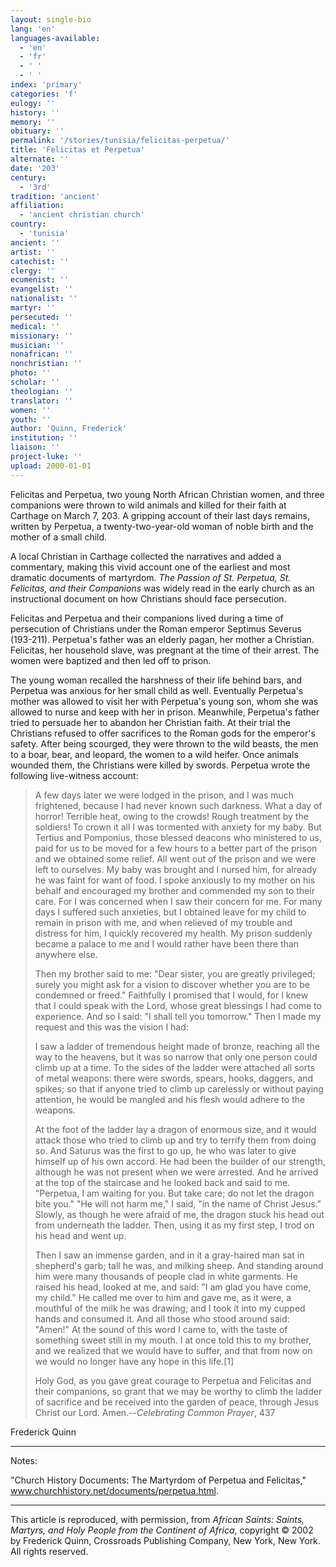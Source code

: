 ```yaml
---
layout: single-bio
lang: 'en'
languages-available:
  - 'en'
  - 'fr'
  - ' '
  - ' '
index: 'primary'
categories: 'f'
eulogy: ''
history: ''
memory: ''
obituary: ''
permalink: '/stories/tunisia/felicitas-perpetua/'
title: 'Felicitas et Perpetua'
alternate: ''
date: '203'
century:
  - '3rd'
tradition: 'ancient'
affiliation:
  - 'ancient christian church'
country:
  - 'tunisia'
ancient: ''
artist: ''
catechist: ''
clergy: ''
ecumenist: ''
evangelist: ''
nationalist: ''
martyr: ''
persecuted: ''
medical: ''
missionary: ''
musician: ''
nonafrican: ''
nonchristian: ''
photo: ''
scholar: ''
theologian: ''
translator: ''
women: ''
youth: ''
author: 'Quinn, Frederick'
institution: ''
liaison: ''
project-luke: ''
upload: 2000-01-01
---
```



Felicitas and Perpetua, two young North African Christian women, and three companions were thrown to wild animals and killed for their faith at Carthage on March 7, 203. A gripping account of their last days remains, written by Perpetua, a twenty-two-year-old woman of noble birth and the mother of a small child.

A local Christian in Carthage collected the narratives and added a commentary, making this vivid account one of the earliest and most dramatic documents of martyrdom. *The Passion of St. Perpetua, St. Felicitas, and their Companions* was widely read in the early church as an instructional document on how Christians should face persecution.

Felicitas and Perpetua and their companions lived during a time of persecution of Christians under the Roman emperor Septimus Severus (193-211). Perpetua's father was an elderly pagan, her mother a Christian. Felicitas, her household slave, was pregnant at the time of their arrest. The women were baptized and then led off to prison.

The young woman recalled the harshness of their life behind bars, and Perpetua was anxious for her small child as well. Eventually Perpetua's mother was allowed to visit her with Perpetua's young son, whom she was allowed to nurse and keep with her in prison. Meanwhile, Perpetua's father tried to persuade her to abandon her Christian faith. At their trial the Christians refused to offer sacrifices to the Roman gods for the emperor's safety. After being scourged, they were thrown to the wild beasts, the men to a boar, bear, and leopard, the women to a wild heifer. Once animals wounded them, the Christians were killed by swords. Perpetua wrote the following live-witness account:

> A few days later we were lodged in the prison, and I was much frightened, because I had never known such darkness. What a day of horror! Terrible heat, owing to the crowds! Rough treatment by the soldiers! To crown it all I was tormented with anxiety for my baby. But Tertius and Pomponius, those blessed deacons who ministered to us, paid for us to be moved for a few hours to a better part of the prison and we obtained some relief. All went out of the prison and we were left to ourselves. My baby was brought and I nursed him, for already he was faint for want of food. I spoke anxiously to my mother on his behalf and encouraged my brother and commended my son to their care. For I was concerned when I saw their concern for me. For many days I suffered such anxieties, but I obtained leave for my child to remain in prison with me, and when relieved of my trouble and distress for him, I quickly recovered my health. My prison suddenly became a palace to me and I would rather have been there than anywhere else.
> 
> Then my brother said to me: "Dear sister, you are greatly privileged; surely you might ask for a vision to discover whether you are to be condemned or freed." Faithfully I promised that I would, for I knew that I could speak with the Lord, whose great blessings I had come to experience. And so I said: "I shall tell you tomorrow." Then I made my request and this was the vision I had:
> 
> 
> I saw a ladder of tremendous height made of bronze, reaching all the way to the heavens, but it was so narrow that only one person could climb up at a time. To the sides of the ladder were attached all sorts of metal weapons: there were swords, spears, hooks, daggers, and spikes; so that if anyone tried to climb up carelessly or without paying attention, he would be mangled and his flesh would adhere to the weapons.
> 
> 
> At the foot of the ladder lay a dragon of enormous size, and it would attack those who tried to climb up and try to terrify them from doing so. And Saturus was the first to go up, he who was later to give himself up of his own accord. He had been the builder of our strength, although he was not present when we were arrested. And he arrived at the top of the staircase and he looked back and said to me. "Perpetua, I am waiting for you. But take care; do not let the dragon bite you." "He will not harm me," I said, "in the name of Christ Jesus." Slowly, as though he were afraid of me, the dragon stuck his head out from underneath the ladder. Then, using it as my first step, I trod on his head and went up.
> 
> Then I saw an immense garden, and in it a gray-haired man sat in shepherd's garb; tall he was, and milking sheep. And standing around him were many thousands of people clad in white garments. He raised his head, looked at me, and said: "I am glad you have come, my child." He called me over to him and gave me, as it were, a mouthful of the milk he was drawing; and I took it into my cupped hands and consumed it. And all those who stood around said: "Amen!" At the sound of this word I came to, with the taste of something sweet still in my mouth. I at once told this to my brother, and we realized that we would have to suffer, and that from now on we would no longer have any hope in this life.[1]
> 
> 
> 
> Holy God, as you gave great courage to Perpetua and Felicitas and their companions, so grant that we may be worthy to climb the ladder of sacrifice and be received into the garden of peace, through Jesus Christ our Lord. Amen.--*Celebrating Common Prayer*, 437

Frederick Quinn

---

Notes:

"Church History Documents: The Martyrdom of Perpetua and Felicitas," www.churchhistory.net/documents/perpetua.html.

---

This article is reproduced, with permission, from *African Saints: Saints, Martyrs, and Holy People from the Continent of Africa*, copyright &copy; 2002 by Frederick Quinn, Crossroads Publishing Company, New York, New York.  All rights reserved.